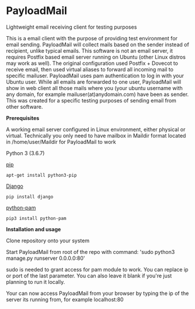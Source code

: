 # PayloadMail
Lightweight email receiving client for testing purposes

This is a email client with the purpose of providing test environment for email sending. PayloadMail will collect mails based on the sender instead of recipient, unlike typical emails. This software is not an email server, it requires Postfix based email server running on Ubuntu (other Linux distros may work as well). The original configuration used Postfix + Dovecot to receive email, then used virtual aliases to forward all incoming mail to specific mailuser. PayloadMail uses pam authentication to log in with your Ubuntu user. While all emails are forwarded to one user, PayloadMail will show in web client all those mails where you (your ubuntu username with any domain, for example mailuser(at)anydomain.com) have been as sender. This was created for a specific testing purposes of sending email from other software.

**Prerequisites**

A working email server configured in Linux environment, either physical or virtual.
Technically you only need to have mailbox in Maildir format located in /home/user/Maildir for PayloadMail to work

Python 3 (3.6.7)

[pip](https://pip.pypa.io/en/stable/)

`apt-get install python3-pip`

[Django](https://www.djangoproject.com/)

`pip install django`

[python-pam](https://pypi.org/project/python-pam/)

`pip3 install python-pam`


**Installation and usage**

Clone repository onto your system

Start PayloadMail from root of the repo with command:
'sudo python3 manage.py runserver 0.0.0.0:80'

sudo is needed to grant access for pam module to work.
You can replace ip or port of the last parameter. You can also leave it blank if you're just planning to run it locally.

Your can now access PayloadMail from your browser by typing the ip of the server its running from, for example localhost:80


